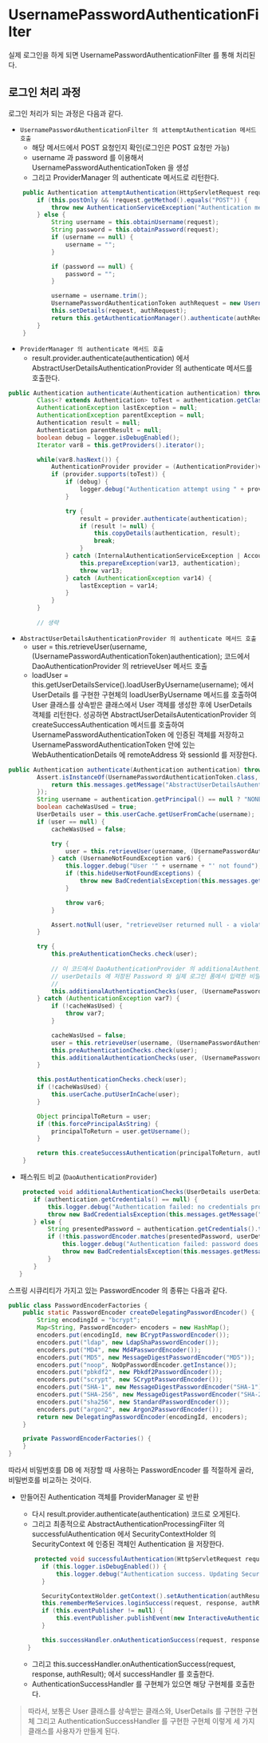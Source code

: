 # UsernamePasswordAuthenticationFilter 

실제 로그인을 하게 되면 UsernamePasswordAuthenticationFilter 를 통해 처리된다.

## 로그인 처리 과정

로그인 처리가 되는 과정은 다음과 같다.

- `UsernamePasswordAuthenticationFilter 의 attemptAuthentication 메서드 호출`
  - 해당 메서드에서 POST 요청인지 확인(로그인은 POST 요청만 가능)
  - username 과 password 를 이용해서 UsernamePasswordAuthenticationToken 을 생성
  - 그리고 ProviderManager 의 authenticate 메서드로 리턴한다.

```java
    public Authentication attemptAuthentication(HttpServletRequest request, HttpServletResponse response) throws AuthenticationException {
        if (this.postOnly && !request.getMethod().equals("POST")) {
            throw new AuthenticationServiceException("Authentication method not supported: " + request.getMethod());
        } else {
            String username = this.obtainUsername(request);
            String password = this.obtainPassword(request);
            if (username == null) {
                username = "";
            }

            if (password == null) {
                password = "";
            }

            username = username.trim();
            UsernamePasswordAuthenticationToken authRequest = new UsernamePasswordAuthenticationToken(username, password);
            this.setDetails(request, authRequest);
            return this.getAuthenticationManager().authenticate(authRequest);
        }
    }
```  

  
- `ProviderManager 의 authenticate 메서드 호출`
  - result.provider.authenticate(authentication) 에서 AbstractUserDetailsAuthenticationProvider 의 authenticate 메서드를 호출한다.

```java
public Authentication authenticate(Authentication authentication) throws AuthenticationException {
        Class<? extends Authentication> toTest = authentication.getClass();
        AuthenticationException lastException = null;
        AuthenticationException parentException = null;
        Authentication result = null;
        Authentication parentResult = null;
        boolean debug = logger.isDebugEnabled();
        Iterator var8 = this.getProviders().iterator();

        while(var8.hasNext()) {
            AuthenticationProvider provider = (AuthenticationProvider)var8.next();
            if (provider.supports(toTest)) {
                if (debug) {
                    logger.debug("Authentication attempt using " + provider.getClass().getName());
                }

                try {
                    result = provider.authenticate(authentication);
                    if (result != null) {
                        this.copyDetails(authentication, result);
                        break;
                    }
                } catch (InternalAuthenticationServiceException | AccountStatusException var13) {
                    this.prepareException(var13, authentication);
                    throw var13;
                } catch (AuthenticationException var14) {
                    lastException = var14;
                }
            }
        }
        
        // 생략
```

- `AbstractUserDetailsAuthenticationProvider 의 authenticate 메서드 호출`
  - user = this.retrieveUser(username, (UsernamePasswordAuthenticationToken)authentication); 코드에서 DaoAuthenticationProvider 의 retrieveUser 메서드 호출
  - loadUser = this.getUserDetailsService().loadUserByUsername(username); 에서 UserDetails 를 구현한 구현체의 loadUserByUsername 메서드를 호출하여 User 클래스를 상속받은 클래스에서
  User 객체를 생성한 후에 UserDetails 객체를 리턴한다. 성공하면 AbstractUserDetailsAutenticationProvider 의 createSuccessAuthentication 메서드를 호출하여
  UsernamePasswordAuthenticationToken 에 인증된 객체를 저장하고 UsernamePasswordAuthenticationToken 안에 있는 WebAuthenticationDetails 에 remoteAddress 와 sessionId 를 저장한다.
  
```java
public Authentication authenticate(Authentication authentication) throws AuthenticationException {
        Assert.isInstanceOf(UsernamePasswordAuthenticationToken.class, authentication, () -> {
            return this.messages.getMessage("AbstractUserDetailsAuthenticationProvider.onlySupports", "Only UsernamePasswordAuthenticationToken is supported");
        });
        String username = authentication.getPrincipal() == null ? "NONE_PROVIDED" : authentication.getName();
        boolean cacheWasUsed = true;
        UserDetails user = this.userCache.getUserFromCache(username);
        if (user == null) {
            cacheWasUsed = false;

            try {
                user = this.retrieveUser(username, (UsernamePasswordAuthenticationToken)authentication);
            } catch (UsernameNotFoundException var6) {
                this.logger.debug("User '" + username + "' not found");
                if (this.hideUserNotFoundExceptions) {
                    throw new BadCredentialsException(this.messages.getMessage("AbstractUserDetailsAuthenticationProvider.badCredentials", "Bad credentials"));
                }

                throw var6;
            }

            Assert.notNull(user, "retrieveUser returned null - a violation of the interface contract");
        }

        try {
            this.preAuthenticationChecks.check(user);
            
            // 이 코드에서 DaoAuthenticationProvider 의 additionalAuthenticationChecks 메서드를 호출하여
            // userDetails 에 저장된 Password 와 실제 로그인 폼에서 입력한 비밀번호를 비교하는 작업을 한다.
            // 
            this.additionalAuthenticationChecks(user, (UsernamePasswordAuthenticationToken)authentication);
        } catch (AuthenticationException var7) {
            if (!cacheWasUsed) {
                throw var7;
            }

            cacheWasUsed = false;
            user = this.retrieveUser(username, (UsernamePasswordAuthenticationToken)authentication);
            this.preAuthenticationChecks.check(user);
            this.additionalAuthenticationChecks(user, (UsernamePasswordAuthenticationToken)authentication);
        }

        this.postAuthenticationChecks.check(user);
        if (!cacheWasUsed) {
            this.userCache.putUserInCache(user);
        }

        Object principalToReturn = user;
        if (this.forcePrincipalAsString) {
            principalToReturn = user.getUsername();
        }

        return this.createSuccessAuthentication(principalToReturn, authentication, user);
    }
 ```   
 
 - 패스워드 비교 (`DaoAuthenticationProvider`)
 
 ```java
     protected void additionalAuthenticationChecks(UserDetails userDetails, UsernamePasswordAuthenticationToken authentication) throws AuthenticationException {
        if (authentication.getCredentials() == null) {
            this.logger.debug("Authentication failed: no credentials provided");
            throw new BadCredentialsException(this.messages.getMessage("AbstractUserDetailsAuthenticationProvider.badCredentials", "Bad credentials"));
        } else {
            String presentedPassword = authentication.getCredentials().toString();
            if (!this.passwordEncoder.matches(presentedPassword, userDetails.getPassword())) {
                this.logger.debug("Authentication failed: password does not match stored value");
                throw new BadCredentialsException(this.messages.getMessage("AbstractUserDetailsAuthenticationProvider.badCredentials", "Bad credentials"));
            }
        }
    }
```  

스프링 시큐리티가 가지고 있는 PasswordEncoder 의 종류는 다음과 같다.

```java
public class PasswordEncoderFactories {
    public static PasswordEncoder createDelegatingPasswordEncoder() {
        String encodingId = "bcrypt";
        Map<String, PasswordEncoder> encoders = new HashMap();
        encoders.put(encodingId, new BCryptPasswordEncoder());
        encoders.put("ldap", new LdapShaPasswordEncoder());
        encoders.put("MD4", new Md4PasswordEncoder());
        encoders.put("MD5", new MessageDigestPasswordEncoder("MD5"));
        encoders.put("noop", NoOpPasswordEncoder.getInstance());
        encoders.put("pbkdf2", new Pbkdf2PasswordEncoder());
        encoders.put("scrypt", new SCryptPasswordEncoder());
        encoders.put("SHA-1", new MessageDigestPasswordEncoder("SHA-1"));
        encoders.put("SHA-256", new MessageDigestPasswordEncoder("SHA-256"));
        encoders.put("sha256", new StandardPasswordEncoder());
        encoders.put("argon2", new Argon2PasswordEncoder());
        return new DelegatingPasswordEncoder(encodingId, encoders);
    }

    private PasswordEncoderFactories() {
    }
}
```

따라서 비밀번호를 DB 에 저장할 때 사용하는 PasswordEncoder 를 적절하게 골라, 비밀번호를 비교하는 것이다.
  
- 만들어진 Authentication 객체를 ProviderManager 로 반환
  - 다시 result.provider.authenticate(authentication) 코드로 오게된다.
  - 그리고 최종적으로 AbstractAuthenticationProcessingFilter 의 successfulAuthentication 에서 SecurityContextHolder 의 SecurityContext 에 인증된 객체인 Authentication 을 저장한다.
  
  ```java
      protected void successfulAuthentication(HttpServletRequest request, HttpServletResponse response, FilterChain chain, Authentication authResult) throws IOException, ServletException {
        if (this.logger.isDebugEnabled()) {
            this.logger.debug("Authentication success. Updating SecurityContextHolder to contain: " + authResult);
        }

        SecurityContextHolder.getContext().setAuthentication(authResult);
        this.rememberMeServices.loginSuccess(request, response, authResult);
        if (this.eventPublisher != null) {
            this.eventPublisher.publishEvent(new InteractiveAuthenticationSuccessEvent(authResult, this.getClass()));
        }

        this.successHandler.onAuthenticationSuccess(request, response, authResult);
    }
    ```
    
  - 그리고 this.successHandler.onAuthenticationSuccess(request, response, authResult); 에서 successHandler 를 호출한다.
  - AuthenticationSuccessHandler 를 구현체가 있으면 해당 구현체를 호출한다.

> 따라서, 보통은 User 클래스를 상속받는 클래스와, UserDetails 를 구현한 구현체 그리고 AuthenticationSuccessHandler 를 구현한 구현체 이렇게 세 가지 클래스를 사용자가 만들게 된다.
